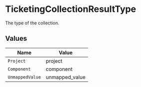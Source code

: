 # TicketingCollectionResultType

The type of the collection.


## Values

| Name            | Value           |
| --------------- | --------------- |
| `Project`       | project         |
| `Component`     | component       |
| `UnmappedValue` | unmapped_value  |